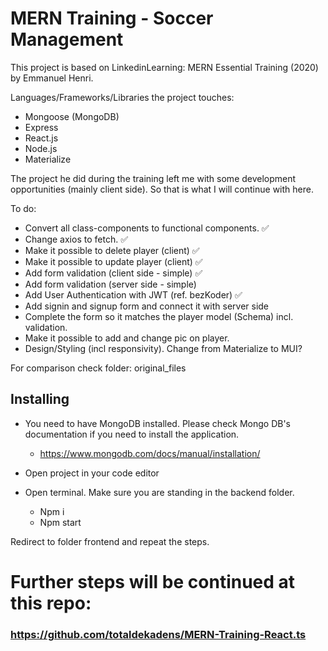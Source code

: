 # MERN Training - Soccer Management

This project is based on LinkedinLearning: MERN Essential Training (2020) by Emmanuel Henri.

Languages/Frameworks/Libraries the project touches:

* Mongoose (MongoDB)
* Express
* React.js
* Node.js
* Materialize

The project he did during the training left me with some development opportunities (mainly client side). So that is what I will continue with here.

To do:

* Convert all class-components to functional components. ✅
* Change axios to fetch. ✅
* Make it possible to delete player (client) ✅
* Make it possible to update player (client) ✅
* Add form validation (client side - simple) ✅
* Add form validation (server side - simple) 
* Add User Authentication with JWT (ref. bezKoder) ✅
* Add signin and signup form and connect it with server side
* Complete the form so it matches the player model (Schema) incl. validation.
* Make it possible to add and change pic on player. 
* Design/Styling (incl responsivity). Change from Materialize to MUI?


For comparison check folder: original_files


## Installing

* You need to have MongoDB installed. Please check Mongo DB's documentation if you need to install the application.
    - https://www.mongodb.com/docs/manual/installation/

* Open project in your code editor

* Open terminal. Make sure you are standing in the backend folder.
    -	Npm i
    -	Npm start

Redirect to folder frontend and repeat the steps. 

# Further steps will be continued at this repo: 

### https://github.com/totaldekadens/MERN-Training-React.ts


